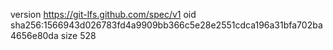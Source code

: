 version https://git-lfs.github.com/spec/v1
oid sha256:1566943d026783fd4a9909bb366c5e28e2551cdca196a31bfa702ba4656e80da
size 528
